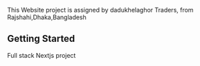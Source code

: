 This Website project is assigned by dadukhelaghor Traders, from Rajshahi,Dhaka,Bangladesh

## Getting Started
Full stack Nextjs project


